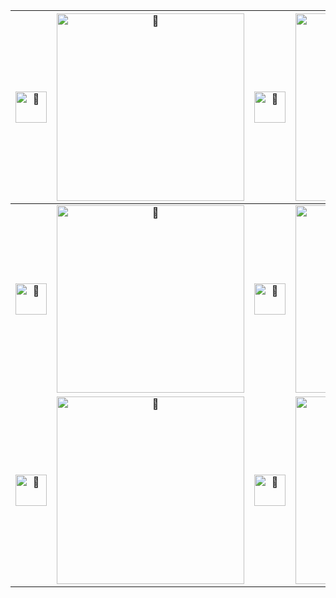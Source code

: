 | <img src="https://data.whicdn.com/images/314729688/original.gif" alt="🌈" width="50px">| <img src="https://i.pinimg.com/originals/f7/fb/cd/f7fbcd4ca0cf8ffe43d9b7dc1b305ba3.gif" alt="🌈" width="300px"> | <img src="https://data.whicdn.com/images/314729688/original.gif" alt="🌈" width="50px"> | <img src="https://i.pinimg.com/originals/f7/fb/cd/f7fbcd4ca0cf8ffe43d9b7dc1b305ba3.gif" alt="🌈" width="300px"> | <img src="https://data.whicdn.com/images/314729688/original.gif" alt="🌈" width="50px"> | <img src="https://i.pinimg.com/originals/f7/fb/cd/f7fbcd4ca0cf8ffe43d9b7dc1b305ba3.gif" alt="🌈" width="300px"> |<img src="https://data.whicdn.com/images/314729688/original.gif" alt="🌈" width="50px"> |
|:--:|:--:|:--:|:--:|:--:|:--:|:--:|
| <img src="https://data.whicdn.com/images/314729688/original.gif" alt="🌈" width="50px">| <img src="https://i.pinimg.com/originals/f7/fb/cd/f7fbcd4ca0cf8ffe43d9b7dc1b305ba3.gif" alt="🌈" width="300px"> | <img src="https://data.whicdn.com/images/314729688/original.gif" alt="🌈" width="50px"> | <img src="https://i.pinimg.com/originals/f7/fb/cd/f7fbcd4ca0cf8ffe43d9b7dc1b305ba3.gif" alt="🌈" width="300px"> | <img src="https://data.whicdn.com/images/314729688/original.gif" alt="🌈" width="50px"> | <img src="https://i.pinimg.com/originals/f7/fb/cd/f7fbcd4ca0cf8ffe43d9b7dc1b305ba3.gif" alt="🌈" width="300px"> |<img src="https://data.whicdn.com/images/314729688/original.gif" alt="🌈" width="50px"> |
| <img src="https://data.whicdn.com/images/314729688/original.gif" alt="🌈" width="50px">| <img src="https://i.pinimg.com/originals/f7/fb/cd/f7fbcd4ca0cf8ffe43d9b7dc1b305ba3.gif" alt="🌈" width="300px"> | <img src="https://data.whicdn.com/images/314729688/original.gif" alt="🌈" width="50px"> | <img src="https://i.pinimg.com/originals/f7/fb/cd/f7fbcd4ca0cf8ffe43d9b7dc1b305ba3.gif" alt="🌈" width="300px"> | <img src="https://data.whicdn.com/images/314729688/original.gif" alt="🌈" width="50px"> | <img src="https://i.pinimg.com/originals/f7/fb/cd/f7fbcd4ca0cf8ffe43d9b7dc1b305ba3.gif" alt="🌈" width="300px"> |<img src="https://data.whicdn.com/images/314729688/original.gif" alt="🌈" width="50px"> |
